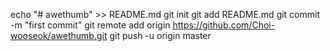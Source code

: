 echo "# awethumb" >> README.md
git init
git add README.md
git commit -m "first commit"
git remote add origin https://github.com/Choi-wooseok/awethumb.git
git push -u origin master
